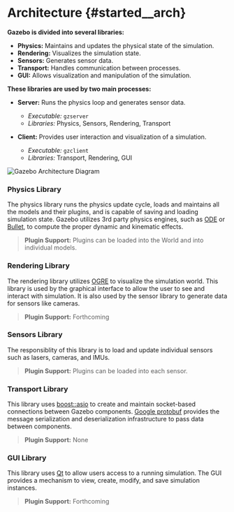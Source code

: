 Architecture {#started__arch}
======================

**Gazebo is divided into several libraries:**

 + **Physics:** Maintains and updates the physical state of the simulation.
 + **Rendering:** Visualizes the simulation state.
 + **Sensors:** Generates sensor data.
 + **Transport:** Handles communication between processes.
 + **GUI:** Allows visualization and manipulation of the simulation.

**These libraries are used by two main processes:**

+ **Server:** Runs the physics loop and generates sensor data.
  + *Executable:* `gzserver`   
  + *Libraries:* Physics, Sensors, Rendering, Transport

+ **Client:** Provides user interaction and visualization of a simulation.
  + *Executable:* `gzclient`
  + *Libraries:* Transport, Rendering, GUI

![Gazebo Architecture Diagram](architecture.png)

### Physics Library
  The physics library runs the physics update cycle, loads and maintains all the models and their plugins, and is capable of saving and loading simulation state.
  Gazebo utilizes 3rd party physics engines, such as [ODE](http://opende.sourceforge.net) or [Bullet](http://bulletphysics.org), to compute the proper dynamic and kinematic effects.

  > **Plugin Support:** Plugins can be loaded into the World and into individual models.

### Rendering Library
  The rendering library utilizes [OGRE](http://ogre3d.org) to visualize the
  simulation world. This library is used by the graphical interface to
  allow the user to see and interact with simulation.  It is also used by
  the sensor library to generate data for sensors like cameras.

  > **Plugin Support:** Forthcoming
 
### Sensors Library
  The responsiblity of this library is to load and update individual
  sensors such as lasers, cameras, and IMUs.

  > **Plugin Support:** Plugins can be loaded into each sensor.

### Transport Library
  This library uses [boost::asio](http://www.boost.org/doc/libs/1_51_0/doc/html/boost_asio.html) to create and maintain socket-based connections between Gazebo components. [Google protobuf](http://code.google.com/p/protobuf/) provides the message serialization and deserialization infrastructure to pass data between components.

  > **Plugin Support:** None

### GUI Library
  This library uses [Qt](http://qt-project.org/) to allow users access to a running simulation. The GUI provides a mechanism to view, create, modify, and save simulation instances.

  > **Plugin Support:** Forthcoming
